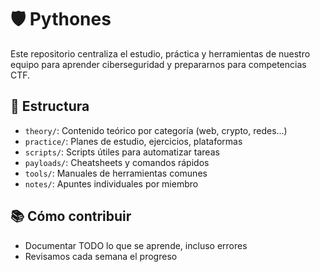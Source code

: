 
# 🛡️ Pythones

<div class="hacker-console">
Este repositorio centraliza el estudio, práctica y herramientas  
de nuestro equipo para aprender ciberseguridad y  
prepararnos para competencias CTF.
</div>


## 📁 Estructura
- `theory/`: Contenido teórico por categoría (web, crypto, redes...)
- `practice/`: Planes de estudio, ejercicios, plataformas
- `scripts/`: Scripts útiles para automatizar tareas
- `payloads/`: Cheatsheets y comandos rápidos
- `tools/`: Manuales de herramientas comunes
- `notes/`: Apuntes individuales por miembro

## 📚 Cómo contribuir
- Documentar TODO lo que se aprende, incluso errores
- Revisamos cada semana el progreso
